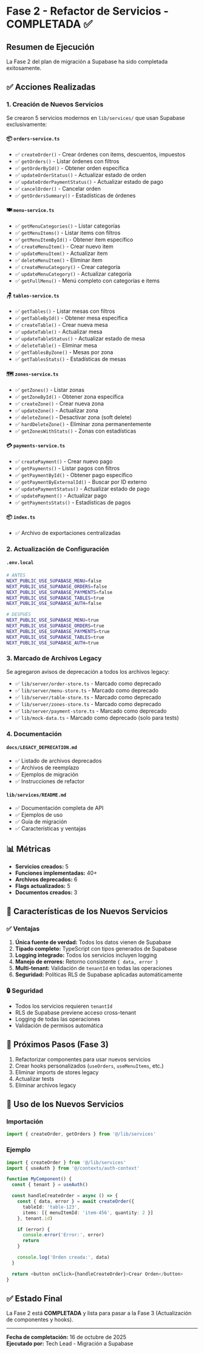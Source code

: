 # Fase 2 - Refactor de Servicios - COMPLETADA ✅

## Resumen de Ejecución

La Fase 2 del plan de migración a Supabase ha sido completada exitosamente.

## ✅ Acciones Realizadas

### 1. Creación de Nuevos Servicios

Se crearon 5 servicios modernos en `lib/services/` que usan Supabase exclusivamente:

#### 📦 `orders-service.ts`
- ✅ `createOrder()` - Crear órdenes con items, descuentos, impuestos
- ✅ `getOrders()` - Listar órdenes con filtros
- ✅ `getOrderById()` - Obtener orden específica
- ✅ `updateOrderStatus()` - Actualizar estado de orden
- ✅ `updateOrderPaymentStatus()` - Actualizar estado de pago
- ✅ `cancelOrder()` - Cancelar orden
- ✅ `getOrdersSummary()` - Estadísticas de órdenes

#### 🍽️ `menu-service.ts`
- ✅ `getMenuCategories()` - Listar categorías
- ✅ `getMenuItems()` - Listar items con filtros
- ✅ `getMenuItemById()` - Obtener item específico
- ✅ `createMenuItem()` - Crear nuevo item
- ✅ `updateMenuItem()` - Actualizar item
- ✅ `deleteMenuItem()` - Eliminar item
- ✅ `createMenuCategory()` - Crear categoría
- ✅ `updateMenuCategory()` - Actualizar categoría
- ✅ `getFullMenu()` - Menú completo con categorías e items

#### 🪑 `tables-service.ts`
- ✅ `getTables()` - Listar mesas con filtros
- ✅ `getTableById()` - Obtener mesa específica
- ✅ `createTable()` - Crear nueva mesa
- ✅ `updateTable()` - Actualizar mesa
- ✅ `updateTableStatus()` - Actualizar estado de mesa
- ✅ `deleteTable()` - Eliminar mesa
- ✅ `getTablesByZone()` - Mesas por zona
- ✅ `getTablesStats()` - Estadísticas de mesas

#### 🗺️ `zones-service.ts`
- ✅ `getZones()` - Listar zonas
- ✅ `getZoneById()` - Obtener zona específica
- ✅ `createZone()` - Crear nueva zona
- ✅ `updateZone()` - Actualizar zona
- ✅ `deleteZone()` - Desactivar zona (soft delete)
- ✅ `hardDeleteZone()` - Eliminar zona permanentemente
- ✅ `getZonesWithStats()` - Zonas con estadísticas

#### 💳 `payments-service.ts`
- ✅ `createPayment()` - Crear nuevo pago
- ✅ `getPayments()` - Listar pagos con filtros
- ✅ `getPaymentById()` - Obtener pago específico
- ✅ `getPaymentByExternalId()` - Buscar por ID externo
- ✅ `updatePaymentStatus()` - Actualizar estado de pago
- ✅ `updatePayment()` - Actualizar pago
- ✅ `getPaymentsStats()` - Estadísticas de pagos

#### 📦 `index.ts`
- ✅ Archivo de exportaciones centralizadas

### 2. Actualización de Configuración

#### `.env.local`
```bash
# ANTES
NEXT_PUBLIC_USE_SUPABASE_MENU=false
NEXT_PUBLIC_USE_SUPABASE_ORDERS=false
NEXT_PUBLIC_USE_SUPABASE_PAYMENTS=false
NEXT_PUBLIC_USE_SUPABASE_TABLES=true
NEXT_PUBLIC_USE_SUPABASE_AUTH=false

# DESPUÉS
NEXT_PUBLIC_USE_SUPABASE_MENU=true
NEXT_PUBLIC_USE_SUPABASE_ORDERS=true
NEXT_PUBLIC_USE_SUPABASE_PAYMENTS=true
NEXT_PUBLIC_USE_SUPABASE_TABLES=true
NEXT_PUBLIC_USE_SUPABASE_AUTH=true
```

### 3. Marcado de Archivos Legacy

Se agregaron avisos de deprecación a todos los archivos legacy:

- ✅ `lib/server/order-store.ts` - Marcado como deprecado
- ✅ `lib/server/menu-store.ts` - Marcado como deprecado
- ✅ `lib/server/table-store.ts` - Marcado como deprecado
- ✅ `lib/server/zones-store.ts` - Marcado como deprecado
- ✅ `lib/server/payment-store.ts` - Marcado como deprecado
- ✅ `lib/mock-data.ts` - Marcado como deprecado (solo para tests)

### 4. Documentación

#### `docs/LEGACY_DEPRECATION.md`
- ✅ Listado de archivos deprecados
- ✅ Archivos de reemplazo
- ✅ Ejemplos de migración
- ✅ Instrucciones de refactor

#### `lib/services/README.md`
- ✅ Documentación completa de API
- ✅ Ejemplos de uso
- ✅ Guía de migración
- ✅ Características y ventajas

## 📊 Métricas

- **Servicios creados:** 5
- **Funciones implementadas:** 40+
- **Archivos deprecados:** 6
- **Flags actualizados:** 5
- **Documentos creados:** 3

## 🎯 Características de los Nuevos Servicios

### ✅ Ventajas

1. **Única fuente de verdad:** Todos los datos vienen de Supabase
2. **Tipado completo:** TypeScript con tipos generados de Supabase
3. **Logging integrado:** Todos los servicios incluyen logging
4. **Manejo de errores:** Retorno consistente `{ data, error }`
5. **Multi-tenant:** Validación de `tenantId` en todas las operaciones
6. **Seguridad:** Políticas RLS de Supabase aplicadas automáticamente

### 🔒 Seguridad

- Todos los servicios requieren `tenantId`
- RLS de Supabase previene acceso cross-tenant
- Logging de todas las operaciones
- Validación de permisos automática

## 📝 Próximos Pasos (Fase 3)

1. Refactorizar componentes para usar nuevos servicios
2. Crear hooks personalizados (`useOrders`, `useMenuItems`, etc.)
3. Eliminar imports de stores legacy
4. Actualizar tests
5. Eliminar archivos legacy

## 🚀 Uso de los Nuevos Servicios

### Importación
```typescript
import { createOrder, getOrders } from '@/lib/services'
```

### Ejemplo
```typescript
import { createOrder } from '@/lib/services'
import { useAuth } from '@/contexts/auth-context'

function MyComponent() {
  const { tenant } = useAuth()

  const handleCreateOrder = async () => {
    const { data, error } = await createOrder({
      tableId: 'table-123',
      items: [{ menuItemId: 'item-456', quantity: 2 }]
    }, tenant.id)

    if (error) {
      console.error('Error:', error)
      return
    }

    console.log('Orden creada:', data)
  }

  return <button onClick={handleCreateOrder}>Crear Orden</button>
}
```

## ✅ Estado Final

La Fase 2 está **COMPLETADA** y lista para pasar a la Fase 3 (Actualización de componentes y hooks).

---

**Fecha de completación:** 16 de octubre de 2025  
**Ejecutado por:** Tech Lead - Migración a Supabase
